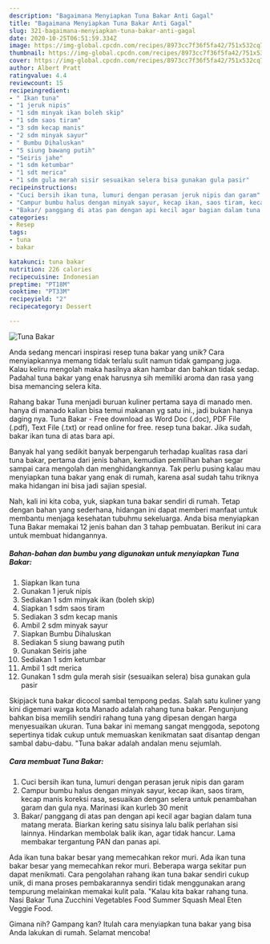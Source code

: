 ```yaml
---
description: "Bagaimana Menyiapkan Tuna Bakar Anti Gagal"
title: "Bagaimana Menyiapkan Tuna Bakar Anti Gagal"
slug: 321-bagaimana-menyiapkan-tuna-bakar-anti-gagal
date: 2020-10-25T06:51:59.334Z
image: https://img-global.cpcdn.com/recipes/8973cc7f36f5fa42/751x532cq70/tuna-bakar-foto-resep-utama.jpg
thumbnail: https://img-global.cpcdn.com/recipes/8973cc7f36f5fa42/751x532cq70/tuna-bakar-foto-resep-utama.jpg
cover: https://img-global.cpcdn.com/recipes/8973cc7f36f5fa42/751x532cq70/tuna-bakar-foto-resep-utama.jpg
author: Albert Pratt
ratingvalue: 4.4
reviewcount: 15
recipeingredient:
- " Ikan tuna"
- "1 jeruk nipis"
- "1 sdm minyak ikan boleh skip"
- "1 sdm saos tiram"
- "3 sdm kecap manis"
- "2 sdm minyak sayur"
- " Bumbu Dihaluskan"
- "5 siung bawang putih"
- "Seiris jahe"
- "1 sdm ketumbar"
- "1 sdt merica"
- "1 sdm gula merah sisir sesuaikan selera bisa gunakan gula pasir"
recipeinstructions:
- "Cuci bersih ikan tuna, lumuri dengan perasan jeruk nipis dan garam"
- "Campur bumbu halus dengan minyak sayur, kecap ikan, saos tiram, kecap manis koreksi rasa, sesuaikan dengan selera untuk penambahan garam dan gula nya. Marinasi ikan kurleb 30 menit"
- "Bakar/ panggang di atas pan dengan api kecil agar bagian dalam tuna matang merata. Biarkan kering satu sisinya lalu balik perlahan sisi lainnya. Hindarkan membolak balik ikan, agar tidak hancur. Lama membakar tergantung PAN dan panas api."
categories:
- Resep
tags:
- tuna
- bakar

katakunci: tuna bakar 
nutrition: 226 calories
recipecuisine: Indonesian
preptime: "PT18M"
cooktime: "PT33M"
recipeyield: "2"
recipecategory: Dessert

---
```



![Tuna Bakar](https://img-global.cpcdn.com/recipes/8973cc7f36f5fa42/751x532cq70/tuna-bakar-foto-resep-utama.jpg)

Anda sedang mencari inspirasi resep tuna bakar yang unik? Cara menyiapkannya memang tidak terlalu sulit namun tidak gampang juga. Kalau keliru mengolah maka hasilnya akan hambar dan bahkan tidak sedap. Padahal tuna bakar yang enak harusnya sih memiliki aroma dan rasa yang bisa memancing selera kita.

Rahang bakar Tuna menjadi buruan kuliner pertama saya di manado men. hanya di manado kalian bisa temui makanan yg satu ini., jadi bukan hanya daging nya. Tuna Bakar - Free download as Word Doc (.doc), PDF File (.pdf), Text File (.txt) or read online for free. resep tuna bakar. Jika sudah, bakar ikan tuna di atas bara api.

Banyak hal yang sedikit banyak berpengaruh terhadap kualitas rasa dari tuna bakar, pertama dari jenis bahan, kemudian pemilihan bahan segar sampai cara mengolah dan menghidangkannya. Tak perlu pusing kalau mau menyiapkan tuna bakar yang enak di rumah, karena asal sudah tahu triknya maka hidangan ini bisa jadi sajian spesial.


Nah, kali ini kita coba, yuk, siapkan tuna bakar sendiri di rumah. Tetap dengan bahan yang sederhana, hidangan ini dapat memberi manfaat untuk membantu menjaga kesehatan tubuhmu sekeluarga. Anda bisa menyiapkan Tuna Bakar memakai 12 jenis bahan dan 3 tahap pembuatan. Berikut ini cara untuk membuat hidangannya.

<!--inarticleads1-->

##### Bahan-bahan dan bumbu yang digunakan untuk menyiapkan Tuna Bakar:

1. Siapkan  Ikan tuna
1. Gunakan 1 jeruk nipis
1. Sediakan 1 sdm minyak ikan (boleh skip)
1. Siapkan 1 sdm saos tiram
1. Sediakan 3 sdm kecap manis
1. Ambil 2 sdm minyak sayur
1. Siapkan  Bumbu Dihaluskan
1. Sediakan 5 siung bawang putih
1. Gunakan Seiris jahe
1. Sediakan 1 sdm ketumbar
1. Ambil 1 sdt merica
1. Gunakan 1 sdm gula merah sisir (sesuaikan selera) bisa gunakan gula pasir


Skipjack tuna bakar dicocol sambal tempong pedas. Salah satu kuliner yang kini digemari warga kota Manado adalah rahang tuna bakar. Pengunjung bahkan bisa memilih sendiri rahang tuna yang dipesan dengan harga menyesuaikan ukuran. Tuna bakar ini memang sangat menggoda, sepotong sepertinya tidak cukup untuk memuaskan kenikmatan saat disantap dengan sambal dabu-dabu. &#34;Tuna bakar adalah andalan menu sejumlah. 

<!--inarticleads2-->

##### Cara membuat Tuna Bakar:

1. Cuci bersih ikan tuna, lumuri dengan perasan jeruk nipis dan garam
1. Campur bumbu halus dengan minyak sayur, kecap ikan, saos tiram, kecap manis koreksi rasa, sesuaikan dengan selera untuk penambahan garam dan gula nya. Marinasi ikan kurleb 30 menit
1. Bakar/ panggang di atas pan dengan api kecil agar bagian dalam tuna matang merata. Biarkan kering satu sisinya lalu balik perlahan sisi lainnya. Hindarkan membolak balik ikan, agar tidak hancur. Lama membakar tergantung PAN dan panas api.


Ada ikan tuna bakar besar yang memecahkan rekor muri. Ada ikan tuna bakar besar yang memecahkan rekor muri. Beberapa warga sekitar pun dapat menikmati. Cara pengolahan rahang ikan tuna bakar sendiri cukup unik, di mana proses pembakarannya sendiri tidak menggunakan arang tempurung melainkan memakai kulit pala. &#34;Kalau kita bakar rahang tuna. Nasi Bakar Tuna Zucchini Vegetables Food Summer Squash Meal Eten Veggie Food. 

Gimana nih? Gampang kan? Itulah cara menyiapkan tuna bakar yang bisa Anda lakukan di rumah. Selamat mencoba!

